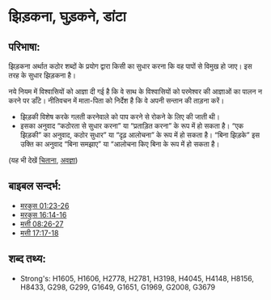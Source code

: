 # झिड़कना, घुड़कने, डांटा #

## परिभाषा: ##

झिड़कना अर्थात कठोर शब्दों के प्रयोग द्वारा किसी का सुधार करना कि वह पापों से विमुख हो जाए। इस तरह के सुधार झिड़कना है।

नये नियम में विश्वासियों को आज्ञा दी गई है कि वे साथ के विश्वासियों को परमेश्वर की आज्ञाओं का पालन न करने पर डाँटे।
नीतिवचन में माता-पिता को निर्देश है कि वे अपनी सन्तान की ताड़ना करें।
* झिड़की विशेष करके गलती करनेवाले को पाप करने से रोकने के लिए की जाती थी।
* इसका अनुवाद “कठोरता से सुधार करना” या “प्रताड़ित करना” के रूप में हो सकता है।
“एक झिड़की” का अनुवाद, कठोर सुधार” या “दृढ़ आलोचना” के रूप में हो सकता है।
“बिना झिड़के” इस उक्ति का अनुवाद “बिना समझाए” या “आलोचना किए बिना के रूप में हो सकता है।

(यह भी देखें [चिताना](../other/admonish.md), [अवज्ञा](../other/disobey.md))

## बाइबल सन्दर्भ: ##

* [मरकुस 01:23-26](rc://en/tn/help/mrk/01/23)
* [मरकुस 16:14-16](rc://en/tn/help/mrk/16/14)
* [मत्ती 08:26-27](rc://en/tn/help/mat/08/26)
* [मत्ती 17:17-18](rc://en/tn/help/mat/17/17)

## शब्द तथ्य: ##

* Strong's: H1605, H1606, H2778, H2781, H3198, H4045, H4148, H8156, H8433, G298, G299, G1649, G1651, G1969, G2008, G3679
